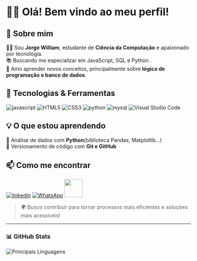 # 👨‍🎓 Olá! Bem vindo ao meu perfil!  

## 🚀 Sobre mim  
👨‍💻 Sou **Jorge William**, estudante de **Ciência da Computação** e apaixonado por tecnologia.  
📚 Buscando me especializar em JavaScript, SQL e Python .  
🧠 Amo aprender novos conceitos, principalmente sobre **lógica de programação e banco de dados**.  

## 🔧 Tecnologias & Ferramentas  
![javascript](https://img.shields.io/badge/JavaScript-323330?style=for-the-badge&logo=javascript&logoColor=F7DF1E)
![HTML5](https://img.shields.io/badge/html5-%23E34F26.svg?style=for-the-badge&logo=html5&logoColor=white)
![CSS3](https://img.shields.io/badge/css3-%231572B6.svg?style=for-the-badge&logo=css3&logoColor=white)
![python](https://img.shields.io/badge/Python-FFD43B?style=for-the-badge&logo=python&logoColor=blue)
![mysql](https://img.shields.io/badge/MySQL-005C84?style=for-the-badge&logo=mysql&logoColor=white)
![Visual Studio Code](https://img.shields.io/badge/Visual%20Studio%20Code-0078d7.svg?style=for-the-badge&logo=visual-studio-code&logoColor=white)


## 💡 O que estou aprendendo    
📌 Análise de dados com **Python**(biblioteca Pandas, Matplotlib...)  
📌 Versionamento de código com **Git e GitHub**  

## 📫 Como me encontrar  
[![linkedin](https://img.shields.io/badge/LinkedIn-0077B5?style=for-the-badge&logo=linkedin&logoColor=white&custom_title=jorge-william-santana)](www.linkedin.com/in/jorge-william-santana)
[![WhatsApp](https://img.shields.io/badge/WhatsApp-25D366?style=for-the-badge&logo=whatsapp&logoColor=white)](https://whatsa.me/5511959031372)
<a href="mailto:jorge_william92@hotmail.com">
<img src="https://media.tenor.com/YyvztaMcEiMAAAAi/message-notification.gif" width="50px"></a>


> 🌍 Busco contribuir para tornar processos mais eficientes e soluções mais acessíveis!  

---

### 📊 GitHub Stats  
![Principais Linguagens](https://github-readme-stats.vercel.app/api/top-langs/?username=jorgewilliamss92&theme=tokyonight&hide_border=true&custom_title=Principais%20Linguagens) 



<!---
JorgeWilliamSS92/JorgeWilliamSS92 is a ✨ special ✨ repository because its `README.md` (this file) appears on your GitHub profile.
You can click the Preview link to take a look at your changes.
--->
